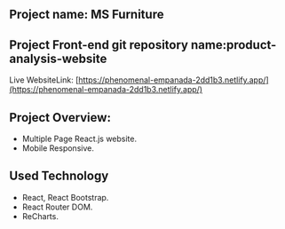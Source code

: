## Project name: MS Furniture

## Project Front-end git repository name:product-analysis-website

Live WebsiteLink: [https://phenomenal-empanada-2dd1b3.netlify.app/](https://phenomenal-empanada-2dd1b3.netlify.app/)

## Project Overview:

- Multiple Page React.js website.
- Mobile Responsive.

## Used Technology

- React, React Bootstrap.
- React Router DOM.
- ReCharts.
